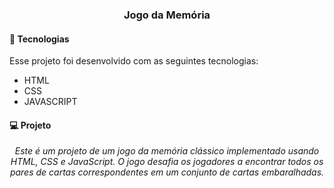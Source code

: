 
<h3 align="center">Jogo da Memória</h3>

#### 🚀 Tecnologias

Esse projeto foi desenvolvido com as seguintes tecnologias:

- HTML
- CSS
- JAVASCRIPT 

#### 💻 Projeto

<p align="center"><em>Este é um projeto de um jogo da memória clássico implementado usando HTML, CSS e JavaScript. O jogo desafia os jogadores a encontrar todos os pares de cartas correspondentes em um conjunto de cartas embaralhadas.</em></p>

